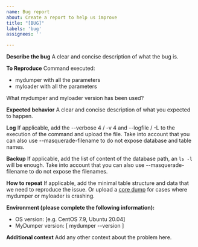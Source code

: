 ```yaml
---
name: Bug report
about: Create a report to help us improve
title: "[BUG]"
labels: 'bug'
assignees: ''

---
```


**Describe the bug**
A clear and concise description of what the bug is.

**To Reproduce**
Command executed:
* mydumper with all the parameters
* myloader with all the parameters

What mydumper and myloader version has been used?

**Expected behavior**
A clear and concise description of what you expected to happen.

**Log**
If applicable, add the --verbose 4 / -v 4 and --logfile / -L <filename> to the execution of the command and upload the file.
Take into account that you can also use --masquerade-filename to do not expose database and table names.

**Backup**
If applicable, add the list of content of the database path, an `ls -l` will be enough.
Take into account that you can also use --masquerade-filename to do not expose the filenames.

**How to repeat**
If applicable, add the minimal table structure and data that we need to reproduce the issue.
Or upload a [core dump](https://github.com/mydumper/mydumper/wiki/Support#core-dump) for cases where mydumper or myloader is crashing.

**Environment (please complete the following information):**
 - OS version: [e.g. CentOS 7.9, Ubuntu 20.04]
 - MyDumper version: [ mydumper --version ]

**Additional context**
Add any other context about the problem here.
